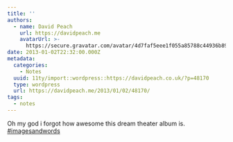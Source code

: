 ```yaml
---
title: ''
authors:
  - name: David Peach
    url: https://davidpeach.me
    avatarUrl: >-
      https://secure.gravatar.com/avatar/4d7faf5eee1f055a85788c44936b8995eaab6dfb004e7854ec747ccb272e91ee?s=96&d=mm&r=g
date: 2013-01-02T22:32:00.000Z
metadata:
  categories:
    - Notes
  uuid: 11ty/import::wordpress::https://davidpeach.co.uk/?p=48170
  type: wordpress
  url: https://davidpeach.me/2013/01/02/48170/
tags:
  - notes
---
```

Oh my god i forgot how awesome this dream theater album is. [#imagesandwords](https://twitter.com/search?q=%23imagesandwords)